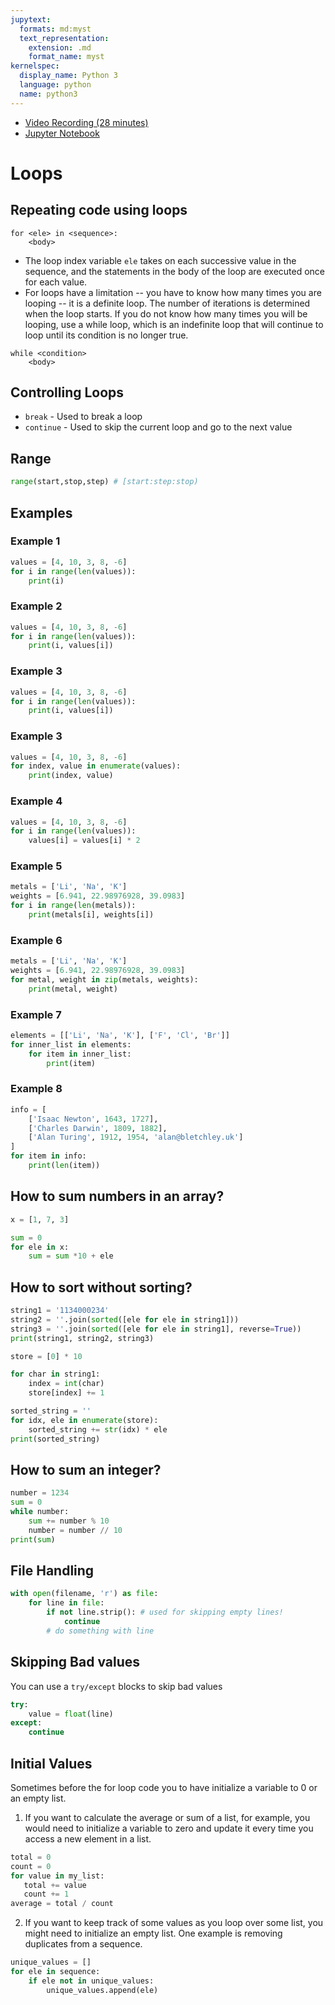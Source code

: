 ```yaml
---
jupytext:
  formats: md:myst
  text_representation:
    extension: .md
    format_name: myst
kernelspec:
  display_name: Python 3
  language: python
  name: python3
---
```


- [Video Recording (28 minutes)](https://ub.hosted.panopto.com/Panopto/Pages/Viewer.aspx?id=e9c44de7-a4de-4510-a573-afa9005b568d)
- [Jupyter Notebook](https://github.com/mkzia/eas503-book-notes/blob/main/06/loop.ipynb)


# Loops

## Repeating code using loops

```
for <ele> in <sequence>:
    <body>
```

- The loop index variable `ele` takes on each successive value in the sequence, and the statements in the body of the loop are executed once for each value.
- For loops have a limitation -- you have to know how many times you are looping -- it is a definite loop. The number of iterations is determined when the loop starts. If you do not know how many times you will be looping, use a while loop, which is an indefinite loop that will continue to loop until its condition is no longer true.

```
while <condition>
    <body>
```

## Controlling Loops
- `break` - Used to break a loop
- `continue` - Used to skip the current loop and go to the next value

## Range

```python
range(start,stop,step) # [start:step:stop)
```

## Examples

### Example 1
```python
values = [4, 10, 3, 8, -6]
for i in range(len(values)):
    print(i)
```

### Example 2
```python
values = [4, 10, 3, 8, -6]
for i in range(len(values)):
    print(i, values[i])
```

### Example 3
```python
values = [4, 10, 3, 8, -6]
for i in range(len(values)):
    print(i, values[i])
```

### Example 3
```python
values = [4, 10, 3, 8, -6]
for index, value in enumerate(values):
    print(index, value)
```

### Example 4
```python
values = [4, 10, 3, 8, -6]
for i in range(len(values)):
    values[i] = values[i] * 2
```

### Example 5
```python
metals = ['Li', 'Na', 'K']
weights = [6.941, 22.98976928, 39.0983]
for i in range(len(metals)):
    print(metals[i], weights[i])
```

### Example 6
```python
metals = ['Li', 'Na', 'K']
weights = [6.941, 22.98976928, 39.0983]
for metal, weight in zip(metals, weights):
    print(metal, weight)
```

### Example 7
```python
elements = [['Li', 'Na', 'K'], ['F', 'Cl', 'Br']]
for inner_list in elements:
    for item in inner_list:
        print(item)
```

### Example 8

```python
info = [
    ['Isaac Newton', 1643, 1727],
    ['Charles Darwin', 1809, 1882],
    ['Alan Turing', 1912, 1954, 'alan@bletchley.uk']
]
for item in info:
    print(len(item))
```

## How to sum numbers in an array?

```python
x = [1, 7, 3]

sum = 0
for ele in x:
    sum = sum *10 + ele
```

## How to sort without sorting?
```python
string1 = '1134000234'
string2 = ''.join(sorted([ele for ele in string1]))
string3 = ''.join(sorted([ele for ele in string1], reverse=True))
print(string1, string2, string3)
```

```python
store = [0] * 10

for char in string1:
    index = int(char)
    store[index] += 1

sorted_string = ''
for idx, ele in enumerate(store):
    sorted_string += str(idx) * ele
print(sorted_string)
```

## How to sum an integer?
```python
number = 1234
sum = 0
while number:
    sum += number % 10
    number = number // 10 
print(sum)
```

## File Handling

```python
with open(filename, 'r') as file:
    for line in file:
        if not line.strip(): # used for skipping empty lines!
            continue
        # do something with line
```


## Skipping Bad values
You can use a `try/except` blocks to skip bad values

```python
try:
    value = float(line)
except:
    continue
```

## Initial Values
Sometimes before the for loop code you to have initialize a variable to 0 or an empty list.
1. If you want to calculate the average or sum of a list, for example, you would need to initialize a variable to zero and update it every time you access a new element in a list.

```python
total = 0
count = 0
for value in my_list:
   total += value
   count += 1
average = total / count
```

2. If you want to keep track of some values as you loop over some list, you might need to initialize an empty list. One example is removing duplicates from a sequence.

```python
unique_values = []
for ele in sequence:
    if ele not in unique_values:
        unique_values.append(ele)
```


